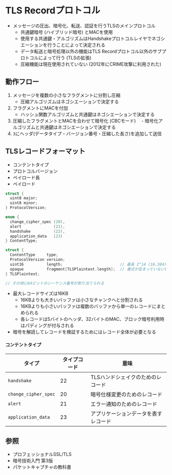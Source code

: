 # TLS Recordプロトコル
- メッセージの圧出、暗号化、転送、認証を行うTLSのメインプロトコル
  - 共通鍵暗号 (ハイブリッド暗号) とMACを使用
  - 使用する共通鍵・アルゴリズムはHandshakeプロトコルレイヤでネゴシエーションを行うことによって決定される
  - データ転送と暗号処理以外の機能はTLS Recordプロトコル以外のサブプロトコルによって行う (TLSの拡張)
  - 圧縮機能は現在使用されていない (2012年にCRIME攻撃に利用された)

## 動作フロー
1. メッセージを複数の小さなフラグメントに分割し圧縮
    - 圧縮アルゴリズムはネゴシエーションで決定する
2. フラグメントにMACを付加
    - ハッシュ関数アルゴリズムと共通鍵はネゴシエーションで決定する
3. 圧縮したフラグメントとMACを合わせて暗号化 (CBCモード)
  　- 暗号化アルゴリズムと共通鍵はネゴシエーションで決定する
4. `3`にヘッダ(データタイプ・バージョン番号・圧縮した長さ)を追加して送信

## TLSレコードフォーマット
- コンテントタイプ
- プロトコルバージョン
- ペイロード長
- ペイロード

```c
struct {
  uint8 major;
  uint8 minor;
} ProtocolVersion;

enum {
  change_cipher_spec (20),
  alert              (21),
  handshake          (22),
  application_data   (23)
} ContentType;

struct {
  ContentType     type;
  ProtocolVersion version;
  uint16          length;                         // 最長 2^14 (16,384) バイト
  opaque          fragment[TLSPlaintext.length];  // 書式が定まっていない(opaque)データのバッファ
} TLSPlaintext;

// その他に64ビットのシーケンス番号が割り当てられる
```

- 最大レコードサイズは16KB
  - 16KBよりも大きいバッファは小さなチャンクへと分割される
  - 16KBよりも小さいバッファは複数のバッファから単一のレコードにまとめられる
  - 各レコードは5バイトのヘッダ、32バイトのMAC、ブロック暗号利用時はパディングが付与される
- 暗号を解読してレコードを検証するためにはレコード全体が必要となる

#### コンテントタイプ

| タイプ               | タイプコード | 意味                                 |
| -                    | -            | -                                    |
| `handshake`          | 22           | TLSハンドシェイクのためのレコード    |
| `change_cipher_spec` | 20           | 暗号仕様変更のためのレコード         |
| `alert`              | 21           | エラー通知のためのレコード           |
| `application_data`   | 23           | アプリケーションデータを表すレコード |

## 参照
- プロフェッショナルSSL/TLS
- 暗号技術入門 第3版
- パケットキャプチャの教科書
